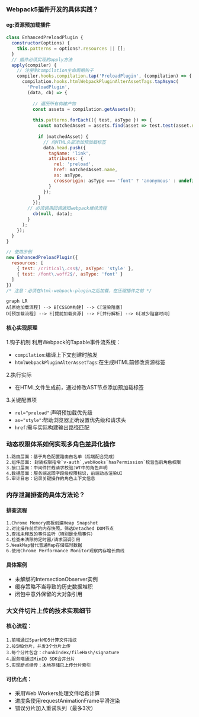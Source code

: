 ### Webpack5插件开发的具体实践？
#### eg:资源预加载插件
```javascript
class EnhancedPreloadPlugin {
  constructor(options) {
    this.patterns = options?.resources || [];
  }
  // 插件必须实现的apply方法
  apply(compiler) {
    // 注册到compilation生命周期钩子
    compiler.hooks.compilation.tap('PreloadPlugin', (compilation) => {
      compilation.hooks.htmlWebpackPluginAlterAssetTags.tapAsync(
        'PreloadPlugin',
        (data, cb) => {
          
          // 遍历所有构建产物
          const assets = compilation.getAssets();
          
          this.patterns.forEach(({ test, asType }) => {
            const matchedAsset = assets.find(asset => test.test(asset.name));
            
            if (matchedAsset) {
              // 向HTML头部添加预加载标签
              data.head.push({
                tagName: 'link',
                attributes: {
                  rel: 'preload',
                  href: matchedAsset.name,
                  as: asType,
                  crossorigin: asType === 'font' ? 'anonymous' : undefined
                }
              });
            }
          });
        // 必须调用回调通知webpack继续流程
          cb(null, data);
        }
      );
    });
  }
}

// 使用示例
new EnhancedPreloadPlugin({
  resources: [
    { test: /critical\.css$/, asType: 'style' },
    { test: /font\.woff2$/, asType: 'font' }
  ]
})
/* 注意：必须在html-webpack-plugin之后加载，在压缩插件之前 */
```

```mermaid
graph LR
A[原始加载流程] --> B[CSSOM构建] --> C[渲染阻塞]
D[预加载流程] --> E[提前加载资源] --> F[并行解析] --> G[减少阻塞时间]
```
#### 核心实现原理

1.钩子机制
利用Webpack的Tapable事件流系统：
- `compilation`:编译上下文创建时触发
- `htmlWebpackPluginAlterAssetTags`:在生成HTML前修改资源标签

2.执行实际
- 在HTML文件生成前，通过修改AST节点添加预加载标签

3.关键配置项
- `rel="preload"`:声明预加载优先级
- `as="style"`:帮助浏览器正确设置优先级和请求头
- `href`:需与实际构建输出路径匹配

### 动态权限体系如何实现多角色差异化操作
```html
1.路由层面：基于角色配置路由白名单（后端配合完成）
2.组件层面: 封装权限指令`v-auth`,webHooks`hasPermission`校验当前角色权限
3.接口层面：中间件拦截请求校验JWT中的角色声明
4.数据层面：服务端返回字段级权限标识，前端动态渲染UI
5.审计日志：记录关键操作的角色上下文信息
```

### 内存泄漏排查的具体方法论？
#### 排查流程
```html
1.Chrome Memory面板创建Heap Snapshot
2.对比操作前后的内存快照，筛选Detached DOM节点
3.查找未释放的事件监听（特别是全局事件）
4.检查未清除的定时器/请求回调引用
5.WeakMap替代普通Map存储临时数据
6.使用Chrome Performance Monitor观察内存增长曲线
```
#### 具体案例
- 未解绑的IntersectionObserver实例
- 缓存策略不当导致的历史数据堆积
- 闭包中意外保留的大对象引用

### 大文件切片上传的技术实现细节

#### 核心流程：
```
1.前端通过SparkMD5计算文件指纹
2.按5MB分片，并发3个分片上传
3.每个分片包含：chunkIndex/fileHash/signature
4.服务端通过MinIO SDK合并分片
5.实现断点续传：本地存储已上传分片索引
```
#### 可优化点：
- 采用Web Workers处理文件哈希计算
- 进度条使用requestAnimationFrame平滑渲染
- 错误分片加入重试队列（最多3次）
